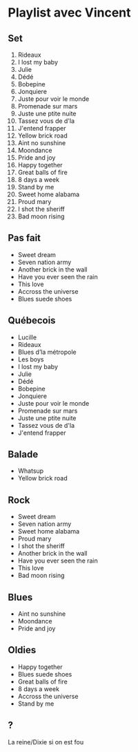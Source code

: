 # Playlist avec Vincent

## Set

1.  Rideaux
2. I lost my baby
3. Julie
4. Dédé
5. Bobepine
6. Jonquiere
7. Juste pour voir le monde
8. Promenade sur mars
9. Juste une ptite nuite
10. Tassez vous de d'la
11. J'entend frapper
12. Yellow brick road
13. Aint no sunshine
14. Moondance
15. Pride and joy
16. Happy together
17. Great balls of fire
18. 8 days a week
19. Stand by me
20. Sweet home alabama
21. Proud mary
22. I shot the sheriff
23. Bad moon rising

## Pas fait

- Sweet dream
- Seven nation army
- Another brick in the wall
- Have you ever seen the rain
- This love
- Accross the universe
- Blues suede shoes

## Québecois

- Lucille
- Rideaux
- Blues d’la métropole
- Les boys
- I lost my baby
- Julie
- Dédé
- Bobepine
- Jonquiere
- Juste pour voir le monde
- Promenade sur mars
- Juste une ptite nuite
- Tassez vous de d'la
- J'entend frapper

## Balade

- Whatsup
- Yellow brick road

## Rock

- Sweet dream
- Seven nation army
- Sweet home alabama
- Proud mary
- I shot the sheriff
- Another brick in the wall
- Have you ever seen the rain
- This love
- Bad moon rising

## Blues

- Aint no sunshine
- Moondance
- Pride and joy

## Oldies

- Happy together
- Blues suede shoes
- Great balls of fire
- 8 days a week
- Accross the universe
- Stand by me


## ?
La reine/Dixie si on est fou


